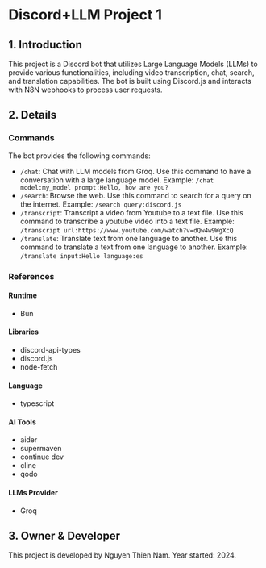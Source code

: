 # Discord+LLM Project 1

## 1. Introduction
This project is a Discord bot that utilizes Large Language Models (LLMs) to provide various functionalities, including video transcription, chat, search, and translation capabilities. The bot is built using Discord.js and interacts with N8N webhooks to process user requests.

## 2. Details

### Commands
The bot provides the following commands:
- `/chat`: Chat with LLM models from Groq. Use this command to have a conversation with a large language model. Example: `/chat model:my_model prompt:Hello, how are you?`
- `/search`: Browse the web. Use this command to search for a query on the internet. Example: `/search query:discord.js`
- `/transcript`: Transcript a video from Youtube to a text file. Use this command to transcribe a youtube video into a text file. Example: `/transcript url:https://www.youtube.com/watch?v=dQw4w9WgXcQ`
- `/translate`: Translate text from one language to another. Use this command to translate a text from one language to another. Example: `/translate input:Hello language:es`

### References

#### Runtime
- Bun

#### Libraries
- discord-api-types
- discord.js
- node-fetch

#### Language
- typescript

#### AI Tools
- aider
- supermaven
- continue dev
- cline
- qodo

#### LLMs Provider
- Groq


## 3. Owner & Developer
This project is developed by Nguyen Thien Nam.
Year started: 2024.
